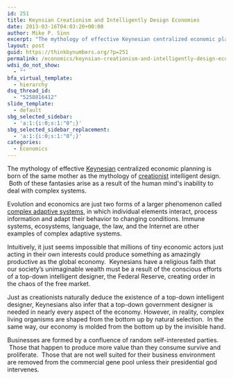 ```yaml
---
id: 251
title: Keynsian Creationism and Intelligently Design Economies
date: 2013-03-16T04:03:20+00:00
author: Mike P. Sinn
excerpt: "The mythology of effective Keynesian centralized economic planning is born of the same mother as the mythology of creationist intelligent design.  Both of these fantasies arise as a result of the human mind's inability to deal with complex systems."
layout: post
guid: https://thinkbynumbers.org/?p=251
permalink: /economics/keynsian-creationism-and-intelligently-design-economies/
wdsi_do_not_show:
  - ""
bfa_virtual_template:
  - hierarchy
dsq_thread_id:
  - "5258816412"
slide_template:
  - default
sbg_selected_sidebar:
  - 'a:1:{i:0;s:1:"0";}'
sbg_selected_sidebar_replacement:
  - 'a:1:{i:0;s:1:"0";}'
categories:
  - Economics
---
```

The mythology of effective [Keynesian](https://en.wikipedia.org/wiki/Keynsianism) centralized economic planning is born of the same mother as the mythology of [creationist](https://en.wikipedia.org/wiki/Creationism) intelligent design.  Both of these fantasies arise as a result of the human mind's inability to deal with complex systems.

Evolution and economics are just two forms of a larger phenomenon called [complex adaptive systems](https://en.wikipedia.org/wiki/Complex_adaptive_system), in which individual elements interact, process information and adapt their behavior to changing conditions. Immune systems, ecosystems, language, the law, and the Internet are other examples of complex adaptive systems.

Intuitively, it just seems impossible that millions of tiny economic actors just acting in their own interests could produce something as amazingly productive as the global economy.  Keynesians have a religious faith that our society’s unimaginable wealth must be a result of the conscious efforts of a top-down intelligent designer, the Federal Reserve, creating order in the chaos of the free market.

Just as creationists naturally deduce the existence of a top-down intelligent designer, Keynesians also infer that a top-down government designer is needed in nearly every aspect of the economy. However, in reality, complex living organisms are shaped from the bottom up by natural selection.  In the same way, our economy is molded from the bottom up by the invisible hand.

Businesses are formed by a confluence of random self-interested parties.  Those that happen to produce more value than they consume survive and proliferate.  Those that are not well suited for their business environment are removed from the commercial gene pool unless their presidential god intervenes.